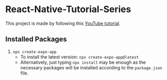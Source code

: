 # React-Native-Tutorial-Series

This project is made by following this [YouTube tutorial](https://youtu.be/WDunoPNBxKA?si=tLiFyiabczh7T0sb).

## Installed Packages

1. `npx create-expo-app`
    - To install the latest version: `npx create-expo-app@latest`
    - Alternatively, just typing `npx install` may be enough as the necessary packages will be installed according to the `package.json` file.
